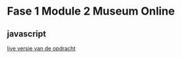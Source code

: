 # Fase 1 Module 2 Museum Online
## javascript

[live versie van de opdracht](https://32834.hosts1.ma-cloud.nl/f1m2js/)